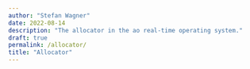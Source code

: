 ```yaml
---
author: "Stefan Wagner"
date: 2022-08-14
description: "The allocator in the ao real-time operating system."
draft: true
permalink: /allocator/
title: "Allocator"
---
```

